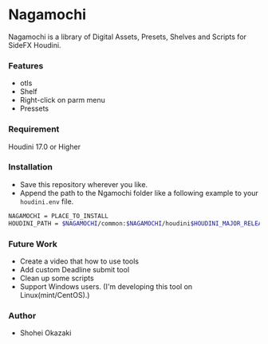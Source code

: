 Nagamochi
====

Nagamochi is a library of Digital Assets, Presets, Shelves and Scripts for SideFX Houdini.

### Features

- otls
- Shelf 
- Right-click on parm menu
- Pressets


### Requirement

Houdini 17.0 or Higher

### Installation
- Save this repository wherever you like.
- Append the path to the Ngamochi folder like a following example to your `houdini.env` file.

```bash
NAGAMOCHI = PLACE_TO_INSTALL
HOUDINI_PATH = $NAGAMOCHI/common:$NAGAMOCHI/houdini$HOUDINI_MAJOR_RELEASE.$HOUDINI_MINOR_RELEASE:&
```


### Future Work
- Create a video that how to use tools
- Add custom Deadline submit tool
- Clean up some scripts
- Support Windows users. (I'm developing this tool on Linux(mint/CentOS).)

### Author

* Shohei Okazaki
 
